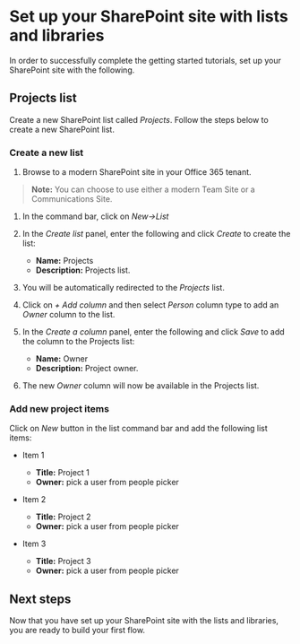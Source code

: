 # Set up your SharePoint site with lists and libraries

In order to successfully complete the getting started tutorials, set up your SharePoint site with the following.

## Projects list

Create a new SharePoint list called *Projects*. Follow the steps below to create a new SharePoint list.

### Create a new list

1. Browse to a modern SharePoint site in your Office 365 tenant.

> **Note:** You can choose to use either a modern Team Site or a Communications Site.
  
1. In the command bar, click on *New->List*
2. In the *Create list* panel, enter the following and click *Create* to create the list:

    * **Name:** Projects
    * **Description:** Projects list.
3. You will be automatically redirected to the *Projects* list.
4. Click on *+ Add column* and then select *Person* column type to add an *Owner* column to the list.
5. In the *Create a column* panel, enter the following and click *Save* to add the column to the Projects list:

    * **Name:** Owner
    * **Description:** Project owner.
6. The new *Owner* column will now be available in the Projects list.

### Add new project items

Click on *New* button in the list command bar and add the following list items:

* Item 1
  * **Title:** Project 1
  * **Owner:** pick a user from people picker

* Item 2
  * **Title:** Project 2
  * **Owner:** pick a user from people picker

* Item 3
  * **Title:** Project 3
  * **Owner:** pick a user from people picker

## Next steps

Now that you have set up your SharePoint site with the lists and libraries, you are ready to build your first flow.